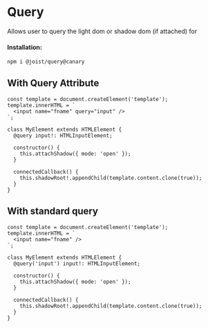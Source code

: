 # Query

Allows user to query the light dom or shadow dom (if attached) for

#### Installation:

```BASH
npm i @joist/query@canary
```

## With Query Attribute

```TS
const template = document.createElement('template');
template.innerHTML = `
  <input name="fname" query="input" />
`;

class MyElement extends HTMLElement {
  @query input!: HTMLInputElement;

  constructor() {
    this.attachShadow({ mode: 'open' });
  }

  connectedCallback() {
    this.shadowRoot!.appendChild(template.content.clone(true));
  }
}
```

## With standard query

```TS
const template = document.createElement('template');
template.innerHTML = `
  <input name="fname" />
`;

class MyElement extends HTMLElement {
  @query('input') input!: HTMLInputElement;

  constructor() {
    this.attachShadow({ mode: 'open' });
  }

  connectedCallback() {
    this.shadowRoot!.appendChild(template.content.clone(true));
  }
}
```
